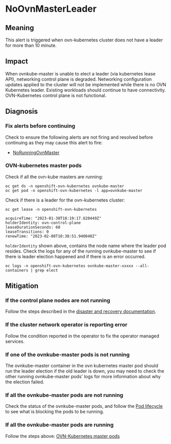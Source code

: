 # NoOvnMasterLeader

## Meaning

This alert is triggered when ovn-kubernetes cluster does not have a
leader for more than 10 minute.

## Impact

When ovnkube-master is unable to elect a leader (via kubernetes lease
API), networking control plane is degraded.
Networking configuration updates applied to the cluster will not be
implemented while there is no OVN Kubernetes leader.
Existing workloads should continue to have connectivity.
OVN-Kubernetes control plane is not functional.

## Diagnosis

### Fix alerts before continuing

Check to ensure the following alerts are not firing and resolved before
continuing as they may cause this alert to fire:

- [NoRunningOvnMaster](./NoRunningOvnMaster.md)

### OVN-kubernetes master pods

Check if all the ovn-kube masters are running:

    oc get ds -n openshift-ovn-kubernetes ovnkube-master
    oc get pod -n openshift-ovn-kubernetes -l app=ovnkube-master

Check if there is a leader for the ovn-kubernetes cluster:

    oc get lease -n openshift-ovn-kubernetes

    acquireTime: "2023-01-30T18:19:17.620449Z"
    holderIdentity: ovn-control-plane
    leaseDurationSeconds: 60
    leaseTransitions: 0
    renewTime: "2023-02-08T10:38:51.940040Z"

`holderIdentity` shown above, contains the node name where the leader pod
resides.
Check the logs for any of the running ovnkube-master to see if there is
leader election happened and if there is an error occurred.

    oc logs -n openshift-ovn-kubernetes ovnkube-master-xxxxx --all-containers | grep elect

## Mitigation

### If the control plane nodes are not running

Follow the steps described in the [disaster and recovery documentation][dr_doc].

### If the cluster network operator is reporting error

Follow the condition reported in the operator to fix the operator managed services.

### If one of the ovnkube-master pods is not running

The ovnkube-master container in the ovn kubernetes master pod should run the
leader election if the old leader is down, you may need to check the other
running ovnkube-master pods' logs for more information about why the election
failed.

### If all the ovnkube-master pods are not running

Check the status of the ovnkube-master pods, and follow the
[Pod lifecycle][Pod lifecycle] to see what is blocking the pods to be running.

### If all the ovnkube-master pods are running

Follow the steps above: [OVN-Kubernetes master pods](#ovn-kubernetes-master-pods)

[Pod lifecycle]: https://kubernetes.io/docs/concepts/workloads/pods/pod-lifecycle/
[dr_doc]: https://docs.openshift.com/container-platform/latest/backup_and_restore/control_plane_backup_and_restore/disaster_recovery/about-disaster-recovery.html
